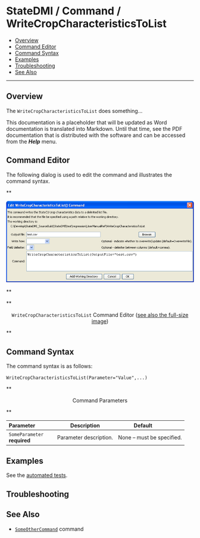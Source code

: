 # StateDMI / Command / WriteCropCharacteristicsToList #

* [Overview](#overview)
* [Command Editor](#command-editor)
* [Command Syntax](#command-syntax)
* [Examples](#examples)
* [Troubleshooting](#troubleshooting)
* [See Also](#see-also)

-------------------------

## Overview ##

The `WriteCropCharacteristicsToList` does something...

This documentation is a placeholder that will be updated as Word documentation is translated into Markdown.
Until that time, see the PDF documentation that is distributed with the software and can be accessed
from the ***Help*** menu.

## Command Editor ##

The following dialog is used to edit the command and illustrates the command syntax.

**<p style="text-align: center;">
![WriteCropCharacteristicsToList](WriteCropCharacteristicsToList.png)
</p>**

**<p style="text-align: center;">
`WriteCropCharacteristicsToList` Command Editor (<a href="../WriteCropCharacteristicsToList.png">see also the full-size image</a>)
</p>**

## Command Syntax ##

The command syntax is as follows:

```text
WriteCropCharacteristicsToList(Parameter="Value",...)
```
**<p style="text-align: center;">
Command Parameters
</p>**

| **Parameter**&nbsp;&nbsp;&nbsp;&nbsp;&nbsp;&nbsp;&nbsp;&nbsp;&nbsp;&nbsp;&nbsp;&nbsp; | **Description** | **Default**&nbsp;&nbsp;&nbsp;&nbsp;&nbsp;&nbsp;&nbsp;&nbsp;&nbsp;&nbsp; |
| --------------|-----------------|----------------- |
|`SomeParameter`<br>**required**|Parameter description.|None – must be specified.|

## Examples ##

See the [automated tests](https://github.com/OpenCDSS/cdss-app-statedmi-test/tree/master/test/regression/commands/WriteCropCharacteristicsToList).

## Troubleshooting ##

## See Also ##

* [`SomeOtherCommand`](../SomeOtherCommand/SomeOtherCommand) command

